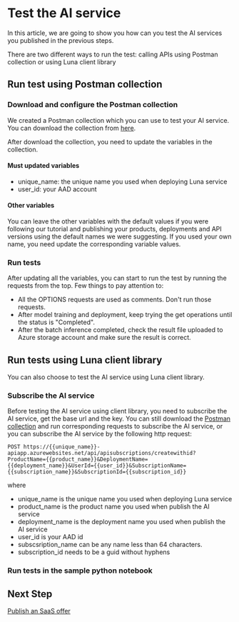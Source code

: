 # Test the AI service

In this article, we are going to show you how can you test the AI services you published in the previous steps.

There are two different ways to run the test: calling APIs using Postman collection or using Luna client library

## Run test using Postman collection

### Download and configure the Postman collection

We created a Postman collection which you can use to test your AI service. You can download the collection from [here](https://www.getpostman.com/collections/92eec92e800414e8cece).

After download the collection, you need to update the variables in the collection.

#### Must updated variables

- unique_name: the unique name you used when deploying Luna service
- user_id: your AAD account

#### Other variables

You can leave the other variables with the default values if you were following our tutorial and publishing your products, deployments and API versions using the default names we were suggesting. If you used your own name, you need update the corresponding variable values.

### Run tests

After updating all the variables, you can start to run the test by running the requests from the top. Few things to pay attention to:

- All the OPTIONS requests are used as comments. Don't run those requests.
- After model training and deployment, keep trying the get operations until the status is "Completed".
- After the batch inference completed, check the result file uploaded to Azure storage account and make sure the result is correct.

## Run tests using Luna client library

You can also choose to test the AI service using Luna client library.

### Subscribe the AI service

Before testing the AI service using client library, you need to subscribe the AI service, get the base url and the key. You can still download the [Postman collection](https://www.getpostman.com/collections/92eec92e800414e8cece) and run corresponding requests to subscribe the AI service, or you can subscribe the AI service by the following http request:

```http
POST https://{{unique_name}}-apiapp.azurewebsites.net/api/apisubscriptions/createwithid?ProductName={{product_name}}&DeploymentName={{deployment_name}}&UserId={{user_id}}&SubscriptionName={{subscription_name}}&SubscriptionId={{subscription_id}}
```

where

- unique_name is the unique name you used when deploying Luna service
- product_name is the product name you used when publish the AI service
- deployment_name is the deployment name you used when publish the AI service
- user_id is your AAD id
- subscsription_name can be any name less than 64 characters.
- subscription_id needs to be a guid without hyphens

### Run tests in the sample python notebook

## Next Step

[Publish an SaaS offer](./publish-saas-offer.md)
